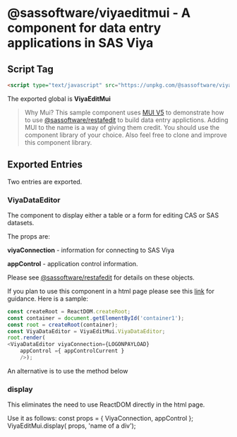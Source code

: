 # @sassoftware/viyaeditmui - A component for data entry applications in SAS Viya

## Script Tag

```html
<script type="text/javascript" src="https://unpkg.com/@sassoftware/viyaeditmui></script>
```

The exported global is **ViyaEditMui**

> Why Mui? This sample component uses [MUI V5](https://mui.com/) to demonstrate how to use [@sassoftware/restafedit](https://github.com/sassoftware/restaf/blob/restafedit/README.md) to build data entry applictions. Adding MUI to the name is a way of giving them credit.
> You should use the component library of your choice. Also feel free to clone and improve this component library.

## Exported Entries

Two entries are exported.

### ViyaDataEditor

 The component to display either a table or a form for editing CAS or SAS datasets.

The props are:

**viyaConnection** - information for connecting to SAS Viya

**appControl** - application control information.

Please see [@sassoftware/restafedit](https://github.com/sassoftware/restaf/blob/restafedit/README.md) for details on these objects.

If you plan to use this component in a html page please see this [link](https://reactjs.org/docs/add-react-to-a-website.html) for guidance.
Here is a sample:

```js
const createRoot = ReactDOM.createRoot;
const container = document.getElementById('container1');
const root = createRoot(container);
const ViyaDataEditor = ViyaEditMui.ViyaDataEditor;
root.render(
<ViyaDataEditor viyaConnection={LOGONPAYLOAD} 
    appControl ={ appControlCurrent }
    />);

```

An alternative is to use the method below

### display

This eliminates the need to use ReactDOM directly in the html page.

Use it as follows:
const props = {
    ViyaConnection,
    appControl
};
ViyaEditMui.display( props, 'name of a div');
